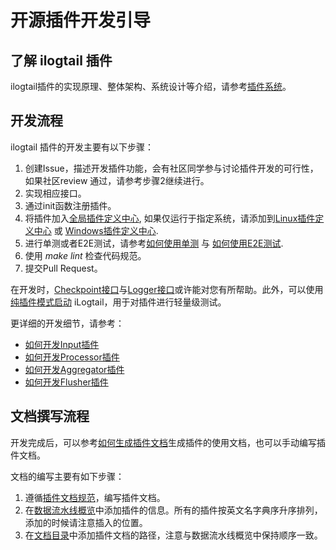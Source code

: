# 开源插件开发引导

## 了解 ilogtail 插件

ilogtail插件的实现原理、整体架构、系统设计等介绍，请参考[插件系统](../../principle/plugin-system.md)。

## 开发流程

ilogtail 插件的开发主要有以下步骤：

1. 创建Issue，描述开发插件功能，会有社区同学参与讨论插件开发的可行性，如果社区review 通过，请参考步骤2继续进行。
2. 实现相应接口。
3. 通过init函数注册插件。
4. 将插件加入[全局插件定义中心](https://github.com/alibaba/ilogtail/blob/main/plugins/all/all.go), 如果仅运行于指定系统，请添加到[Linux插件定义中心](https://github.com/alibaba/ilogtail/blob/main/plugins/all/all_linux.go) 或 [Windows插件定义中心](https://github.com/alibaba/ilogtail/blob/main/plugins/all/all_windows.go).
5. 进行单测或者E2E测试，请参考[如何使用单测](../test/unit-test.md) 与 [如何使用E2E测试](../test/e2e-test.md).
6. 使用 *make lint* 检查代码规范。
7. 提交Pull Request。

在开发时，[Checkpoint接口](./checkpoint-api.md)与[Logger接口](./logger-api.md)或许能对您有所帮助。此外，可以使用[纯插件模式启动](./pure-plugin-start.md) iLogtail，用于对插件进行轻量级测试。

更详细的开发细节，请参考：

* [如何开发Input插件](./how-to-write-input-plugins.md)
* [如何开发Processor插件](./how-to-write-processor-plugins.md)
* [如何开发Aggregator插件](./how-to-write-aggregator-plugins.md)
* [如何开发Flusher插件](./how-to-write-flusher-plugins.md)

## 文档撰写流程

开发完成后，可以参考[如何生成插件文档](./how-to-genernate-plugin-docs.md)生成插件的使用文档，也可以手动编写插件文档。

文档的编写主要有如下步骤：

1. 遵循[插件文档规范](./plugin-doc-templete.md)，编写插件文档。
2. 在[数据流水线概览](https://github.com/Takuka0311/ilogtail/blob/doc/docs/cn/data-pipeline/overview.md)中添加插件的信息。所有的插件按英文名字典序升序排列，添加的时候请注意插入的位置。
3. 在[文档目录](https://github.com/Takuka0311/ilogtail/blob/doc/docs/cn/SUMMARY.md)中添加插件文档的路径，注意与数据流水线概览中保持顺序一致。
